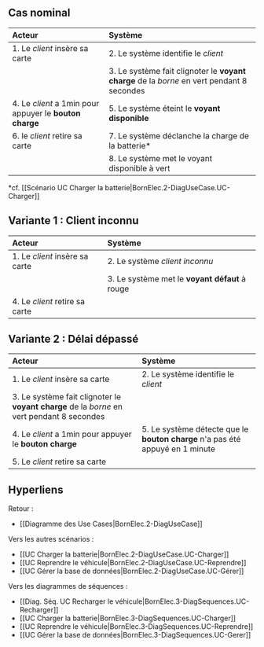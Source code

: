  
## Cas nominal 

|Acteur|Système|
|:---|:---|
|1. Le _client_ insère sa carte |2. Le système identifie le _client_|
||3. Le système fait clignoter le **voyant charge** de la _borne_ en vert pendant 8 secondes|
|4. Le _client_ a 1min pour appuyer le **bouton charge**|5. Le système éteint le **voyant disponible**|
|6. le _client_ retire sa carte|7. Le système déclanche la charge de la batterie*  |
||8. Le système met le voyant disponible à vert|

*cf. [[Scénario UC Charger la batterie|BornElec.2-DiagUseCase.UC-Charger]]

## Variante 1 : Client inconnu

|Acteur|Système|
|:---|:---|
|1. Le _client_ insère sa carte |2. Le système _client inconnu_|
||3. Le système met le **voyant défaut** à rouge|
|4. Le _client_ retire sa carte||

## Variante 2 : Délai dépassé 

|Acteur|Système|
|:---|:---|
|1. Le _client_ insère sa carte |2. Le système identifie le _client_|
|3. Le système fait clignoter le **voyant charge** de la _borne_ en vert pendant 8 secondes|
|4. Le _client_ a 1min pour appuyer le **bouton charge**|5. Le système détecte que le **bouton charge** n'a pas été appuyé en 1 minute |
|5. Le _client_ retire sa carte||

## Hyperliens 

Retour :
- [[Diagramme des Use Cases|BornElec.2-DiagUseCase]]

Vers les autres scénarios :
- [[UC Charger la batterie|BornElec.2-DiagUseCase.UC-Charger]]
- [[UC Reprendre le véhicule|BornElec.2-DiagUseCase.UC-Reprendre]]
- [[UC Gérer la base de données|BornElec.2-DiagUseCase.UC-Gérer]]

Vers les diagrammes de séquences :
- [[Diag. Séq. UC Recharger le véhicule|BornElec.3-DiagSequences.UC-Recharger]]
- [[UC Charger la batterie|BornElec.3-DiagSequences.UC-Charger]]
- [[UC Reprendre le véhicule|BornElec.3-DiagSequences.UC-Reprendre]]
- [[UC Gérer la base de données|BornElec.3-DiagSequences.UC-Gerer]]